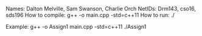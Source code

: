 Names: Dalton Melville, Sam Swanson, Charlie Orch
NetIDs: Drm143, cso16, sds196
How to compile: g++ -o <What ever name you want here> main.cpp -std=c++11
How to run: ./<Name you chose here>

Example: g++ -o Assign1 main.cpp -std=c++11
         ./Assign1